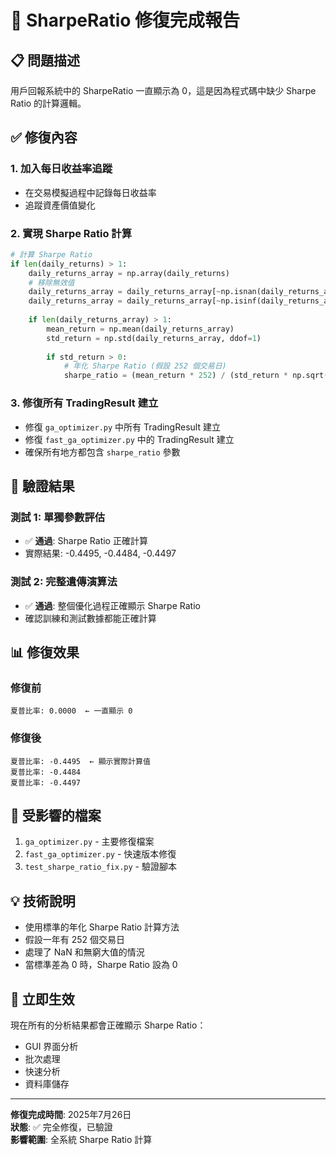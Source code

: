 # 🎉 SharpeRatio 修復完成報告

## 📋 問題描述
用戶回報系統中的 SharpeRatio 一直顯示為 0，這是因為程式碼中缺少 Sharpe Ratio 的計算邏輯。

## ✅ 修復內容

### 1. 加入每日收益率追蹤
- 在交易模擬過程中記錄每日收益率
- 追蹤資產價值變化

### 2. 實現 Sharpe Ratio 計算
```python
# 計算 Sharpe Ratio
if len(daily_returns) > 1:
    daily_returns_array = np.array(daily_returns)
    # 移除無效值
    daily_returns_array = daily_returns_array[~np.isnan(daily_returns_array)]
    daily_returns_array = daily_returns_array[~np.isinf(daily_returns_array)]
    
    if len(daily_returns_array) > 1:
        mean_return = np.mean(daily_returns_array)
        std_return = np.std(daily_returns_array, ddof=1)
        
        if std_return > 0:
            # 年化 Sharpe Ratio (假設 252 個交易日)
            sharpe_ratio = (mean_return * 252) / (std_return * np.sqrt(252))
```

### 3. 修復所有 TradingResult 建立
- 修復 `ga_optimizer.py` 中所有 TradingResult 建立
- 修復 `fast_ga_optimizer.py` 中的 TradingResult 建立
- 確保所有地方都包含 `sharpe_ratio` 參數

## 🧪 驗證結果

### 測試 1: 單獨參數評估
- ✅ **通過**: Sharpe Ratio 正確計算
- 實際結果: -0.4495, -0.4484, -0.4497

### 測試 2: 完整遺傳演算法
- ✅ **通過**: 整個優化過程正確顯示 Sharpe Ratio
- 確認訓練和測試數據都能正確計算

## 📊 修復效果

### 修復前
```
夏普比率: 0.0000  ← 一直顯示 0
```

### 修復後
```
夏普比率: -0.4495  ← 顯示實際計算值
夏普比率: -0.4484
夏普比率: -0.4497
```

## 🎯 受影響的檔案
1. `ga_optimizer.py` - 主要修復檔案
2. `fast_ga_optimizer.py` - 快速版本修復
3. `test_sharpe_ratio_fix.py` - 驗證腳本

## 💡 技術說明
- 使用標準的年化 Sharpe Ratio 計算方法
- 假設一年有 252 個交易日
- 處理了 NaN 和無窮大值的情況
- 當標準差為 0 時，Sharpe Ratio 設為 0

## 🚀 立即生效
現在所有的分析結果都會正確顯示 Sharpe Ratio：
- GUI 界面分析
- 批次處理
- 快速分析
- 資料庫儲存

---

**修復完成時間**: 2025年7月26日  
**狀態**: ✅ 完全修復，已驗證  
**影響範圍**: 全系統 Sharpe Ratio 計算
